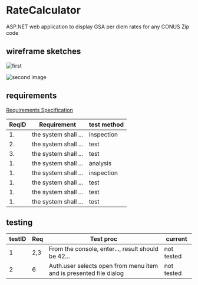 # RateCalculator
ASP.NET web application to display GSA per diem rates for any CONUS Zip code


## wireframe sketches

![first](https://github.com/uid100/RateCalculator/blob/main/screen1.JPG)

![second image](https://github.com/uid100/RateCalculator/blob/main/screen2.JPG)


## requirements
[Requirements Specification](https://github.com/uid100/RateCalculator/blob/main/Requirements_Spec.md)


|ReqID|Requirement|test method|
|---|---|--|
|1. |the system shall ...|inspection|
|2. |the system shall ...|test|
|3. |the system shall ...|test|
|  1. |the system shall ...|analysis|
|  1. |the system shall ...|inspection|
|1. |the system shall ...|test|
|1. |the system shall ...|test|
|1. |the system shall ...|test|

## testing
|testID|Req|Test proc|current|
|---|---|---|---|
|1|2,3|From the console, enter..., result should be 42...|not tested|
|2|6|Auth.user selects open from menu item and is presented file dialog|not tested|
